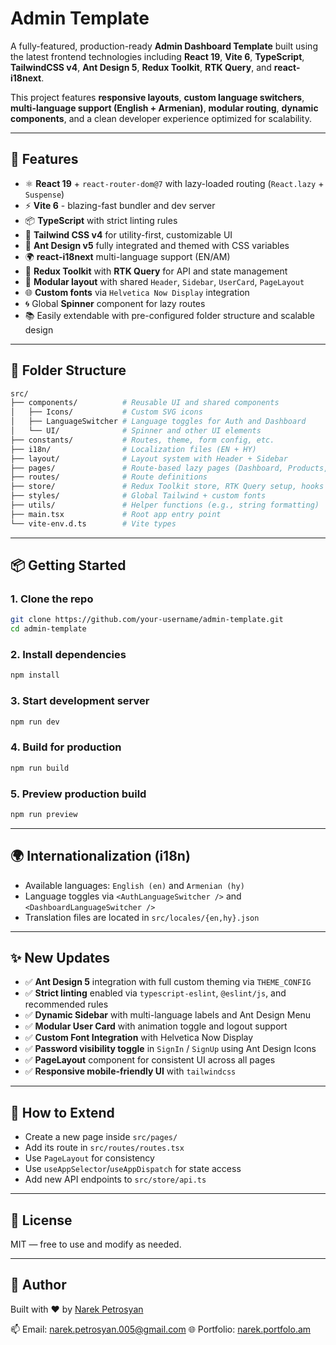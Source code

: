 # Admin Template

A fully-featured, production-ready **Admin Dashboard Template** built using the latest frontend technologies including **React 19**, **Vite 6**, **TypeScript**, **TailwindCSS v4**, **Ant Design 5**, **Redux Toolkit**, **RTK Query**, and **react-i18next**.

This project features **responsive layouts**, **custom language switchers**, **multi-language support (English + Armenian)**, **modular routing**, **dynamic components**, and a clean developer experience optimized for scalability.

---

## 🚀 Features

- ⚛️ **React 19** + `react-router-dom@7` with lazy-loaded routing (`React.lazy` + `Suspense`)
- ⚡ **Vite 6** - blazing-fast bundler and dev server
- 📦 **TypeScript** with strict linting rules
- 🎨 **Tailwind CSS v4** for utility-first, customizable UI
- 🧩 **Ant Design v5** fully integrated and themed with CSS variables
- 🌍 **react-i18next** multi-language support (EN/AM)
- 🧠 **Redux Toolkit** with **RTK Query** for API and state management
- 🧱 **Modular layout** with shared `Header`, `Sidebar`, `UserCard`, `PageLayout`
- 🌐 **Custom fonts** via `Helvetica Now Display` integration
- 🌀 Global **Spinner** component for lazy routes
- 📚 Easily extendable with pre-configured folder structure and scalable design

---

## 📁 Folder Structure

```bash
src/
├── components/          # Reusable UI and shared components
│   ├── Icons/           # Custom SVG icons
│   ├── LanguageSwitcher # Language toggles for Auth and Dashboard
│   └── UI/              # Spinner and other UI elements
├── constants/           # Routes, theme, form config, etc.
├── i18n/                # Localization files (EN + HY)
├── layout/              # Layout system with Header + Sidebar
├── pages/               # Route-based lazy pages (Dashboard, Products, etc.)
├── routes/              # Route definitions
├── store/               # Redux Toolkit store, RTK Query setup, hooks
├── styles/              # Global Tailwind + custom fonts
├── utils/               # Helper functions (e.g., string formatting)
├── main.tsx             # Root app entry point
└── vite-env.d.ts        # Vite types
```

---

## 📦 Getting Started

### 1. Clone the repo

```bash
git clone https://github.com/your-username/admin-template.git
cd admin-template
```

### 2. Install dependencies

```bash
npm install
```

### 3. Start development server

```bash
npm run dev
```

### 4. Build for production

```bash
npm run build
```

### 5. Preview production build

```bash
npm run preview
```

---

## 🌍 Internationalization (i18n)

- Available languages: `English (en)` and `Armenian (hy)`
- Language toggles via `<AuthLanguageSwitcher />` and `<DashboardLanguageSwitcher />`
- Translation files are located in `src/locales/{en,hy}.json`

---

## ✨ New Updates

- ✅ **Ant Design 5** integration with full custom theming via `THEME_CONFIG`
- ✅ **Strict linting** enabled via `typescript-eslint`, `@eslint/js`, and recommended rules
- ✅ **Dynamic Sidebar** with multi-language labels and Ant Design Menu
- ✅ **Modular User Card** with animation toggle and logout support
- ✅ **Custom Font Integration** with Helvetica Now Display
- ✅ **Password visibility toggle** in `SignIn` / `SignUp` using Ant Design Icons
- ✅ **PageLayout** component for consistent UI across all pages
- ✅ **Responsive mobile-friendly UI** with `tailwindcss`

---

## 🧪 How to Extend

- Create a new page inside `src/pages/`
- Add its route in `src/routes/routes.tsx`
- Use `PageLayout` for consistency
- Use `useAppSelector`/`useAppDispatch` for state access
- Add new API endpoints to `src/store/api.ts`

---

## 📜 License

MIT — free to use and modify as needed.

---

## 🙌 Author

Built with ❤️ by [Narek Petrosyan](https://www.linkedin.com/in/narek-petrosyan-dev)

📫 Email: [narek.petrosyan.005@gmail.com](mailto:narek.petrosyan.005@gmail.com)
🌐 Portfolio: [narek.portfolo.am](http://narek.portfolo.am)
